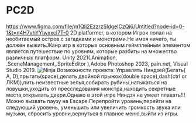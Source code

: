 # PC2D
https://www.figma.com/file/m1QIj2EzzrzSldgeICzQi6/Untitled?node-id=0-1&t=n4H7vhYYIwxxcl7T-0
2D platformer, в котором Игрок попал на необитаемый остров с загадками и монстрами.Не имея ничего, ты должен выжить.Жанр игр в которых основным геймплейным элементом является путешествие по уровням, которые разбиты на множество различных платформ.
Unity 2021(.Animation, .SceneManagement,.SpriteEditor ),Adobe Photoshop 2023, pain.net, Visual Studio 2019.
![Ninja](https://github.com/BonjourQWERTY/PC2D/blob/main/Unity-2D-Platformer/Assets/PC2D/Sprites/Ninja.psd)
Возможности проекта:
Управлять Ниндзей(Бегать( A, D),прыгать(space),делать двойной прыжок(double space),dash(ctrl or ЛКМ)),пить неизвестные зелья,собирать рубины,натыкаться на ловушки,уходить от пресследования монстра,находить секретные места,открывать двери.Однако в этой игре Ниндзя не умеет плавать!!!Можно вызвать паузу на Escape.Перепройти уровень,перейти на следующий уровень, уменьшить или увеличить громкость звука или музыки, сбросить уровни,вернуться  в главное меню,выйти из игры.
